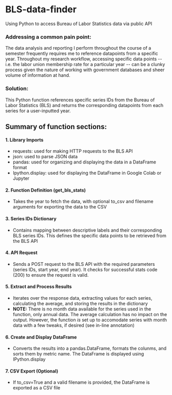 # BLS-data-finder
Using Python to access Bureau of Labor Statistics data via public API

### **Addressing a common pain point:**

The data analysis and reporting I perform throughout the course of a semester frequently requires me to reference datapoints from a specific year. Throughout my research workflow, accessing specific data points -- i.e. the labor union membership rate for a particular year --  can be a clunky process given the nature of working with government databases and sheer volume of information at hand.

### **Solution:**

This Python function references specific series IDs from the Bureau of Labor Statistics (BLS) and returns the corresponding datapoints from each series for a user-inputted year.

## **Summary of function sections:**

#### **1. Library Imports**
- requests: used for making HTTP requests to the BLS API
- json: used to parse JSON data
- pandas: used for organizing and displaying the data in a DataFrame format
- Ipython.display: used for displaying the DataFrame in Google Colab or Jupyter

#### **2. Function Definition (get_bls_stats)**
- Takes the year to fetch the data, with optional to_csv and filename arguments for exporting the data to the CSV

#### **3. Series IDs Dictionary**
- Contains mapping between descriptive labels and their corresponding BLS series IDs. This defines the specific data points to be retrieved from the BLS API

#### **4. API Request**
- Sends a POST request to the BLS API with the required parameters (series IDs, start year, end year). It checks for successful stats code (200) to ensure the request is valid.

#### **5. Extract and Process Results**
- Iterates over the response data, extracting values for each series, calculating the average, and storing the results in the dictionary
- **NOTE:** There is no month data available for the series used in the function, only annual data. The average calculation has no impact on the output. However, the function _is_ set up to accomodate series with month data with a few tweaks, if desired (see in-line annotation)

#### **6. Create and Display DataFrame**
- Converts the results into a pandas.DataFrame, formats the colunms, and sorts them by metric name. The DataFrame is displayed using IPython.display

#### **7. CSV Export (Optional)**
- If to_csv=True and a valid filename is provided, the DataFrame is exported as a CSV file
